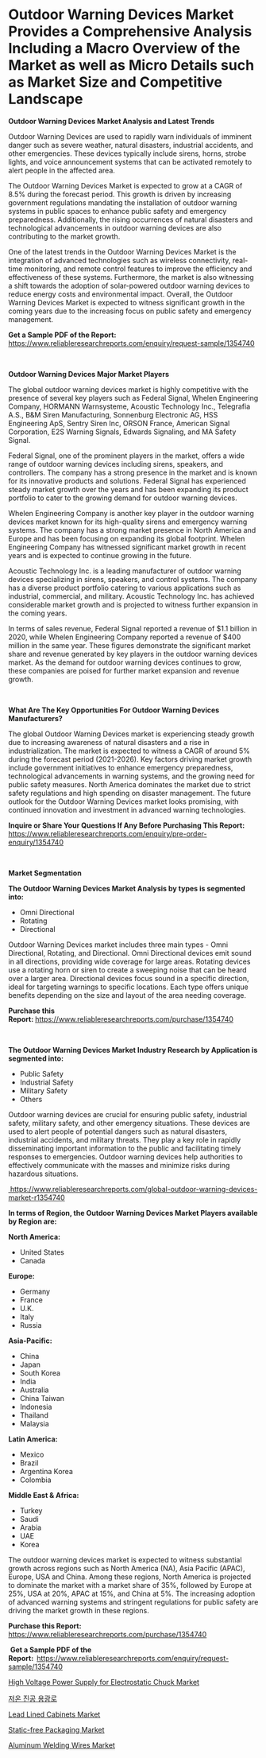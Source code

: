 <p><h1>Outdoor Warning Devices Market Provides a Comprehensive Analysis Including a Macro Overview of the Market as well as Micro Details such as Market Size and Competitive Landscape</h1></p><p><strong>Outdoor Warning Devices Market Analysis and Latest Trends</strong></p>
<p><p>Outdoor Warning Devices are used to rapidly warn individuals of imminent danger such as severe weather, natural disasters, industrial accidents, and other emergencies. These devices typically include sirens, horns, strobe lights, and voice announcement systems that can be activated remotely to alert people in the affected area.</p><p>The Outdoor Warning Devices Market is expected to grow at a CAGR of 8.5% during the forecast period. This growth is driven by increasing government regulations mandating the installation of outdoor warning systems in public spaces to enhance public safety and emergency preparedness. Additionally, the rising occurrences of natural disasters and technological advancements in outdoor warning devices are also contributing to the market growth.</p><p>One of the latest trends in the Outdoor Warning Devices Market is the integration of advanced technologies such as wireless connectivity, real-time monitoring, and remote control features to improve the efficiency and effectiveness of these systems. Furthermore, the market is also witnessing a shift towards the adoption of solar-powered outdoor warning devices to reduce energy costs and environmental impact. Overall, the Outdoor Warning Devices Market is expected to witness significant growth in the coming years due to the increasing focus on public safety and emergency management.</p></p>
<p><strong>Get a Sample PDF of the Report:&nbsp;</strong> <a href="https://www.reliableresearchreports.com/enquiry/request-sample/1354740">https://www.reliableresearchreports.com/enquiry/request-sample/1354740</a></p>
<p>&nbsp;</p>
<p><strong>Outdoor Warning Devices Major Market Players</strong></p>
<p><p>The global outdoor warning devices market is highly competitive with the presence of several key players such as Federal Signal, Whelen Engineering Company, HORMANN Warnsysteme, Acoustic Technology Inc., Telegrafia A.S., B&M Siren Manufacturing, Sonnenburg Electronic AG, HSS Engineering ApS, Sentry Siren Inc, ORSON France, American Signal Corporation, E2S Warning Signals, Edwards Signaling, and MA Safety Signal.</p><p>Federal Signal, one of the prominent players in the market, offers a wide range of outdoor warning devices including sirens, speakers, and controllers. The company has a strong presence in the market and is known for its innovative products and solutions. Federal Signal has experienced steady market growth over the years and has been expanding its product portfolio to cater to the growing demand for outdoor warning devices.</p><p>Whelen Engineering Company is another key player in the outdoor warning devices market known for its high-quality sirens and emergency warning systems. The company has a strong market presence in North America and Europe and has been focusing on expanding its global footprint. Whelen Engineering Company has witnessed significant market growth in recent years and is expected to continue growing in the future.</p><p>Acoustic Technology Inc. is a leading manufacturer of outdoor warning devices specializing in sirens, speakers, and control systems. The company has a diverse product portfolio catering to various applications such as industrial, commercial, and military. Acoustic Technology Inc. has achieved considerable market growth and is projected to witness further expansion in the coming years.</p><p>In terms of sales revenue, Federal Signal reported a revenue of $1.1 billion in 2020, while Whelen Engineering Company reported a revenue of $400 million in the same year. These figures demonstrate the significant market share and revenue generated by key players in the outdoor warning devices market. As the demand for outdoor warning devices continues to grow, these companies are poised for further market expansion and revenue growth.</p></p>
<p>&nbsp;</p>
<p><strong>What Are The Key Opportunities For Outdoor Warning Devices Manufacturers?</strong></p>
<p><p>The global Outdoor Warning Devices market is experiencing steady growth due to increasing awareness of natural disasters and a rise in industrialization. The market is expected to witness a CAGR of around 5% during the forecast period (2021-2026). Key factors driving market growth include government initiatives to enhance emergency preparedness, technological advancements in warning systems, and the growing need for public safety measures. North America dominates the market due to strict safety regulations and high spending on disaster management. The future outlook for the Outdoor Warning Devices market looks promising, with continued innovation and investment in advanced warning technologies.</p></p>
<p><strong>Inquire or Share Your Questions If Any Before Purchasing This Report:</strong> <a href="https://www.reliableresearchreports.com/enquiry/pre-order-enquiry/1354740">https://www.reliableresearchreports.com/enquiry/pre-order-enquiry/1354740</a></p>
<p>&nbsp;</p>
<p><strong>Market Segmentation</strong></p>
<p><strong>The Outdoor Warning Devices Market Analysis by types is segmented into:</strong></p>
<p><ul><li>Omni Directional</li><li>Rotating</li><li>Directional</li></ul></p>
<p><p>Outdoor Warning Devices market includes three main types - Omni Directional, Rotating, and Directional. Omni Directional devices emit sound in all directions, providing wide coverage for large areas. Rotating devices use a rotating horn or siren to create a sweeping noise that can be heard over a larger area. Directional devices focus sound in a specific direction, ideal for targeting warnings to specific locations. Each type offers unique benefits depending on the size and layout of the area needing coverage.</p></p>
<p><strong>Purchase this Report:&nbsp;</strong><a href="https://www.reliableresearchreports.com/purchase/1354740">https://www.reliableresearchreports.com/purchase/1354740</a></p>
<p>&nbsp;</p>
<p><strong>The Outdoor Warning Devices Market Industry Research by Application is segmented into:</strong></p>
<p><ul><li>Public Safety</li><li>Industrial Safety</li><li>Military Safety</li><li>Others</li></ul></p>
<p><p>Outdoor warning devices are crucial for ensuring public safety, industrial safety, military safety, and other emergency situations. These devices are used to alert people of potential dangers such as natural disasters, industrial accidents, and military threats. They play a key role in rapidly disseminating important information to the public and facilitating timely responses to emergencies. Outdoor warning devices help authorities to effectively communicate with the masses and minimize risks during hazardous situations.</p></p>
<p><a href="https://www.reliableresearchreports.com/global-outdoor-warning-devices-market-r1354740">&nbsp;https://www.reliableresearchreports.com/global-outdoor-warning-devices-market-r1354740</a></p>
<p><strong>In terms of Region, the Outdoor Warning Devices Market Players available by Region are:</strong></p>
<p>
    <p> <strong> North America: </strong>
        <ul>
            <li>United States</li>
            <li>Canada</li>
        </ul>
        </p> 
    <p> <strong> Europe: </strong>
        <ul>
            <li>Germany</li>
            <li>France</li>
            <li>U.K.</li>
            <li>Italy</li>
            <li>Russia</li>
        </ul>
        </p> 
    <p> <strong> Asia-Pacific: </strong>
        <ul>
            <li>China</li>
            <li>Japan</li>
            <li>South Korea</li>
            <li>India</li>
            <li>Australia</li>
            <li>China Taiwan</li>
            <li>Indonesia</li>
            <li>Thailand</li>
            <li>Malaysia</li>
        </ul>
        </p> 
    <p> <strong> Latin America: </strong>
        <ul>
            <li>Mexico</li>
            <li>Brazil</li>
            <li>Argentina Korea</li>
            <li>Colombia</li>
        </ul>
        </p> 
    <p> <strong> Middle East & Africa: </strong>
        <ul>
            <li>Turkey</li>
            <li>Saudi</li>
            <li>Arabia</li>
            <li>UAE</li>
            <li>Korea</li>
        </ul>
    </p>
    </p>
<p><p>The outdoor warning devices market is expected to witness substantial growth across regions such as North America (NA), Asia Pacific (APAC), Europe, USA and China. Among these regions, North America is projected to dominate the market with a market share of 35%, followed by Europe at 25%, USA at 20%, APAC at 15%, and China at 5%. The increasing adoption of advanced warning systems and stringent regulations for public safety are driving the market growth in these regions.</p></p>
<p><strong>Purchase this Report: </strong><a href="https://www.reliableresearchreports.com/purchase/1354740">https://www.reliableresearchreports.com/purchase/1354740</a></p>
<p>&nbsp;<strong>Get a Sample PDF of the Report:&nbsp;&nbsp;</strong><a href="https://www.reliableresearchreports.com/enquiry/request-sample/1354740">https://www.reliableresearchreports.com/enquiry/request-sample/1354740</a></p>
<p><strong></strong></p>
<p><p><a href="https://github.com/Sherrillcrooksxa8i18ucf2m/Market-Research-Report-List-2/blob/main/high-voltage-power-supply-for-electrostatic-chuck-market.md">High Voltage Power Supply for Electrostatic Chuck Market</a></p><p><a href="https://medium.com/@louiealtenwerth/%EC%A0%80%EC%98%A8-%EC%A7%84%EA%B3%B5%EB%A1%9C-%EC%97%B4%EC%B2%98%EB%A6%AC%EB%A1%9C-%EA%B3%BC%EC%A0%95%ED%95%9C-%EC%8B%9C%EC%9E%A5-%EC%A7%80%ED%91%9C-%ED%95%B4%EB%8F%85-%EC%8B%9C%EC%9E%A5-%EC%A0%90%EC%9C%A0%EC%9C%A8-%ED%8A%B8%EB%A0%8C%EB%93%9C-%EB%B0%8F-%EC%84%B1%EC%9E%A5-%ED%8C%A8%ED%84%B4-252dcd9d3ba4">저온 진공 용광로</a></p><p><a href="https://view.publitas.com/reportprime-1/lead-lined-cabinets-market-analysis-its-cagr-market-segmentation-and-global-industry-overview/">Lead Lined Cabinets Market</a></p><p><a href="https://forested-sushi-9b0.notion.site/Static-free-Packaging-Market-Size-and-Market-Trends-Complete-Industry-Overview-2024-to-2031-670f118cc4e941729b13ce2786b7180f">Static-free Packaging Market</a></p><p><a href="https://issuu.com/reportprime-2/docs/aluminum-welding-wires-market-size-2030.pptx">Aluminum Welding Wires Market</a></p></p>